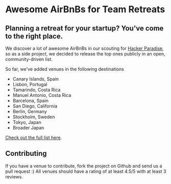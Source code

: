 # Awesome AirBnBs for Team Retreats

## Planning a retreat for your startup? You've come to the right place.

We discover a lot of awesome AirBnBs in our scouting for [Hacker Paradise](http://hackerparadise.org), so as a side project, we decided to release the top ones publicly in an open, community-driven list.

So far, we've added venues in the following destinations

  * Canary Islands, Spain
  * Lisbon, Portugal
  * Tamarindo, Costa Rica
  * Manuel Antonio, Costa Rica
  * Barcelona, Spain
  * San Diego, California
  * Berlin, Germany
  * Stockholm, Sweden
  * Tokyo, Japan
  * Broader Japan

[Check out the full list here](http://caser.github.io/airbnbs-for-team-retreats/).

## Contributing

If you have a venue to contribute, fork the project on Github and send us a pull request :)
All venues should have a rating of at least 4.5/5 with at least 3 reviews.
